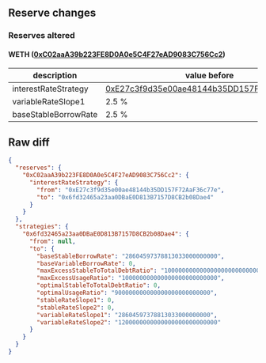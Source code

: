## Reserve changes

### Reserves altered

#### WETH ([0xC02aaA39b223FE8D0A0e5C4F27eAD9083C756Cc2](https://etherscan.io/address/0xC02aaA39b223FE8D0A0e5C4F27eAD9083C756Cc2))

| description | value before | value after |
| --- | --- | --- |
| interestRateStrategy | [0xE27c3f9d35e00ae48144b35DD157F72AaF36c77e](https://etherscan.io/address/0xE27c3f9d35e00ae48144b35DD157F72AaF36c77e) | [0x6fd32465a23aa0DBaE0D813B7157D8CB2b08Dae4](https://etherscan.io/address/0x6fd32465a23aa0DBaE0D813B7157D8CB2b08Dae4) |
| variableRateSlope1 | 2.5 % | 2.8604597378813033 % |
| baseStableBorrowRate | 2.5 % | 2.8604597378813033 % |


## Raw diff

```json
{
  "reserves": {
    "0xC02aaA39b223FE8D0A0e5C4F27eAD9083C756Cc2": {
      "interestRateStrategy": {
        "from": "0xE27c3f9d35e00ae48144b35DD157F72AaF36c77e",
        "to": "0x6fd32465a23aa0DBaE0D813B7157D8CB2b08Dae4"
      }
    }
  },
  "strategies": {
    "0x6fd32465a23aa0DBaE0D813B7157D8CB2b08Dae4": {
      "from": null,
      "to": {
        "baseStableBorrowRate": "28604597378813033000000000",
        "baseVariableBorrowRate": 0,
        "maxExcessStableToTotalDebtRatio": "1000000000000000000000000000",
        "maxExcessUsageRatio": "100000000000000000000000000",
        "optimalStableToTotalDebtRatio": 0,
        "optimalUsageRatio": "900000000000000000000000000",
        "stableRateSlope1": 0,
        "stableRateSlope2": 0,
        "variableRateSlope1": "28604597378813033000000000",
        "variableRateSlope2": "1200000000000000000000000000"
      }
    }
  }
}
```